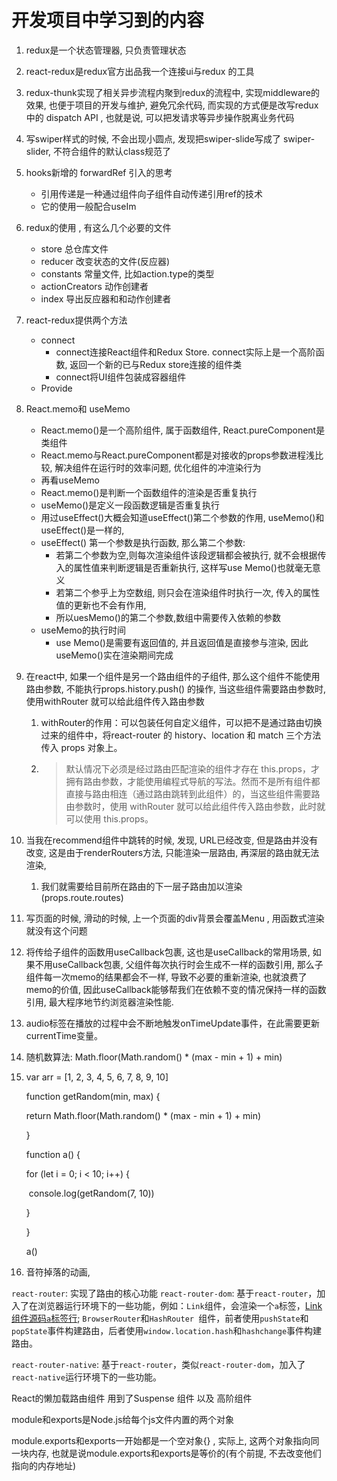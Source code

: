 # 开发项目中学习到的内容

1. redux是一个状态管理器, 只负责管理状态

2. react-redux是redux官方出品我一个连接ui与redux 的工具

3. redux-thunk实现了相关异步流程内聚到redux的流程中, 实现middleware的效果, 也便于项目的开发与维护, 避免冗余代码, 而实现的方式便是改写redux中的 dispatch API , 也就是说, 可以把发请求等异步操作脱离业务代码

4. 写swiper样式的时候, 不会出现小圆点, 发现把swiper-slide写成了 swiper-slider, 不符合组件的默认class规范了

5. hooks新增的 forwardRef 引入的思考

   - 引用传递是一种通过组件向子组件自动传递引用ref的技术
   - 它的使用一般配合useIm

6. redux的使用 , 有这么几个必要的文件

   -  store	总仓库文件
   - reducer  改变状态的文件(反应器)
   - constants 常量文件, 比如action.type的类型
   - actionCreators 动作创建者
   - index 导出反应器和和动作创建者

7. react-redux提供两个方法

   - connect
     - connect连接React组件和Redux Store. connect实际上是一个高阶函数, 返回一个新的已与Redux store连接的组件类
     - connect将UI组件包装成容器组件
   - Provide

8. React.memo和 useMemo

   - React.memo()是一个高阶组件, 属于函数组件, React.pureComponent是类组件
   - React.memo与React.pureComponent都是对接收的props参数进程浅比较, 解决组件在运行时的效率问题, 优化组件的冲渲染行为
   - 再看useMemo
   - React.memo()是判断一个函数组件的渲染是否重复执行
   - useMemo()是定义一段函数逻辑是否重复执行
   - 用过useEffect()大概会知道useEffect()第二个参数的作用, useMemo()和useEffect()是一样的,
   - useEffect() 第一个参数是执行函数, 那么第二个参数:
     - 若第二个参数为空,则每次渲染组件该段逻辑都会被执行, 就不会根据传入的属性值来判断逻辑是否重新执行, 这样写use Memo()也就毫无意义
     - 若第二个参乎上为空数组, 则只会在渲染组件时执行一次, 传入的属性值的更新也不会有作用,
     - 所以uesMemo()的第二个参数,数组中需要传入依赖的参数
   - useMemo的执行时间
     - use Memo()是需要有返回值的, 并且返回值是直接参与渲染, 因此useMemo()实在渲染期间完成

9. 在react中, 如果一个组件是另一个路由组件的子组件, 那么这个组件不能使用路由参数, 不能执行props.history.push() 的操作, 当这些组件需要路由参数时, 使用withRouter 就可以给此组件传入路由参数

   1. withRouter的作用：可以包装任何自定义组件，可以把不是通过路由切换过来的组件中，将react-router 的 history、location 和 match 三个方法传入 props 对象上。

   2. > 默认情况下必须是经过路由匹配渲染的组件才存在 this.props，才拥有路由参数，才能使用编程式导航的写法。然而不是所有组件都直接与路由相连（通过路由跳转到此组件）的，当这些组件需要路由参数时，使用 withRouter 就可以给此组件传入路由参数，此时就可以使用 this.props。

10. 当我在recommend组件中跳转的时候, 发现, URL已经改变, 但是路由并没有改变, 这是由于renderRouters方法, 只能渲染一层路由, 再深层的路由就无法渲染,

    1. 我们就需要给目前所在路由的下一层子路由加以渲染 (props.route.routes)

11. 写页面的时候, 滑动的时候, 上一个页面的div背景会覆盖Menu , 用函数式渲染就没有这个问题

12. 将传给子组件的函数用useCallback包裹, 这也是useCallback的常用场景, 如果不用useCallback包裹, 父组件每次执行时会生成不一样的函数引用, 那么子组件每一次memo的结果都会不一样, 导致不必要的重新渲染, 也就浪费了memo的价值, 因此useCallback能够帮我们在依赖不变的情况保持一样的函数引用, 最大程序地节约浏览器渲染性能.

13. audio标签在播放的过程中会不断地触发onTimeUpdate事件，在此需要更新currentTime变量。

14. 随机数算法: Math.floor(Math.random() * (max - min + 1) + min)

15. var arr = [1, 2, 3, 4, 5, 6, 7, 8, 9, 10]

      function getRandom(min, max) {

       return Math.floor(Math.random() * (max - min + 1) + min)

      }

      function a() {

       for (let i = 0; i < 10; i++) {

    ​    console.log(getRandom(7, 10))

       }

      }

      a()

16. 音符掉落的动画,

`react-router`: 实现了路由的核心功能
`react-router-dom`: 基于`react-router`，加入了在浏览器运行环境下的一些功能，例如：`Link`组件，会渲染一个`a`标签，[Link组件源码`a`标签行](https://github.com/ReactTraining/react-router/blob/master/packages/react-router-dom/modules/Link.js#L63); `BrowserRouter`和`HashRouter `组件，前者使用`pushState`和`popState`事件构建路由，后者使用`window.location.hash`和`hashchange`事件构建路由。

`react-router-native`: 基于`react-router`，类似`react-router-dom`，加入了`react-native`运行环境下的一些功能。

React的懒加载路由组件  用到了Suspense 组件 以及 高阶组件 



module和exports是Node.js给每个js文件内置的两个对象

module.exports和exports一开始都是一个空对象{} , 实际上, 这两个对象指向同一块内存, 也就是说module.exports和exports是等价的(有个前提, 不去改变他们指向的内存地址)






